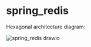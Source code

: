 # spring_redis
Hexagonal architecture diagram:

![spring_redis drawio](https://github.com/user-attachments/assets/eca9cc80-947e-4980-b9e3-66d61e1214d4)
